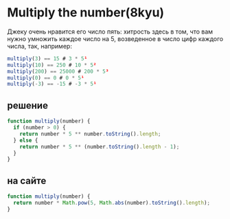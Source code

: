 # Multiply the number(8kyu)

Джеку очень нравится его число пять: хитрость здесь в том, что вам нужно умножить каждое число на 5, возведенное в число цифр каждого числа, так, например:

```js
multiply(3) == 15 # 3 * 5¹
multiply(10) == 250 # 10 * 5²
multiply(200) == 25000 # 200 * 5³
multiply(0) == 0 # 0 * 5¹
multiply(-3) == -15 # -3 * 5¹
```

## решение

```js
function multiply(number) {
  if (number > 0) {
    return number * 5 ** number.toString().length;
  } else {
    return number * 5 ** (number.toString().length - 1);
  }
}
```

## на сайте

```js
function multiply(number) {
  return number * Math.pow(5, Math.abs(number).toString().length);
}
```
